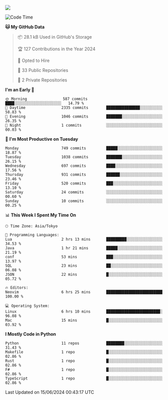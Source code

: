 ![](https://komarev.com/ghpvc/?username=kitagawa-hr)

<!--START_SECTION:waka-->
![Code Time](http://img.shields.io/badge/Code%20Time-869%20hrs%2052%20mins-blue)

**🐱 My GitHub Data** 

> 📦 28.1 kB Used in GitHub's Storage 
 > 
> 🏆 127 Contributions in the Year 2024
 > 
> 💼 Opted to Hire
 > 
> 📜 33 Public Repositories 
 > 
> 🔑 2 Private Repositories 
 > 
**I'm an Early 🐤** 

```text
🌞 Morning                587 commits         ████░░░░░░░░░░░░░░░░░░░░░   14.79 % 
🌆 Daytime                2335 commits        ███████████████░░░░░░░░░░   58.83 % 
🌃 Evening                1046 commits        ███████░░░░░░░░░░░░░░░░░░   26.35 % 
🌙 Night                  1 commits           ░░░░░░░░░░░░░░░░░░░░░░░░░   00.03 % 
```
📅 **I'm Most Productive on Tuesday** 

```text
Monday                   749 commits         █████░░░░░░░░░░░░░░░░░░░░   18.87 % 
Tuesday                  1038 commits        ███████░░░░░░░░░░░░░░░░░░   26.15 % 
Wednesday                697 commits         ████░░░░░░░░░░░░░░░░░░░░░   17.56 % 
Thursday                 931 commits         ██████░░░░░░░░░░░░░░░░░░░   23.46 % 
Friday                   520 commits         ███░░░░░░░░░░░░░░░░░░░░░░   13.10 % 
Saturday                 24 commits          ░░░░░░░░░░░░░░░░░░░░░░░░░   00.60 % 
Sunday                   10 commits          ░░░░░░░░░░░░░░░░░░░░░░░░░   00.25 % 
```


📊 **This Week I Spent My Time On** 

```text
🕑︎ Time Zone: Asia/Tokyo

💬 Programming Languages: 
Lua                      2 hrs 13 mins       █████████░░░░░░░░░░░░░░░░   34.53 % 
Java                     1 hr 21 mins        █████░░░░░░░░░░░░░░░░░░░░   21.19 % 
conf                     53 mins             ███░░░░░░░░░░░░░░░░░░░░░░   13.97 % 
SQL                      23 mins             ██░░░░░░░░░░░░░░░░░░░░░░░   06.08 % 
JSON                     22 mins             █░░░░░░░░░░░░░░░░░░░░░░░░   05.72 % 

🔥 Editors: 
Neovim                   6 hrs 25 mins       █████████████████████████   100.00 % 

💻 Operating System: 
Linux                    6 hrs 10 mins       ████████████████████████░   96.08 % 
Mac                      15 mins             █░░░░░░░░░░░░░░░░░░░░░░░░   03.92 % 
```

**I Mostly Code in Python** 

```text
Python                   11 repos            ████████░░░░░░░░░░░░░░░░░   31.43 % 
Makefile                 1 repo              █░░░░░░░░░░░░░░░░░░░░░░░░   02.86 % 
Rust                     1 repo              █░░░░░░░░░░░░░░░░░░░░░░░░   02.86 % 
F#                       1 repo              █░░░░░░░░░░░░░░░░░░░░░░░░   02.86 % 
TypeScript               1 repo              █░░░░░░░░░░░░░░░░░░░░░░░░   02.86 % 
```




 Last Updated on 15/06/2024 00:43:17 UTC
<!--END_SECTION:waka-->

